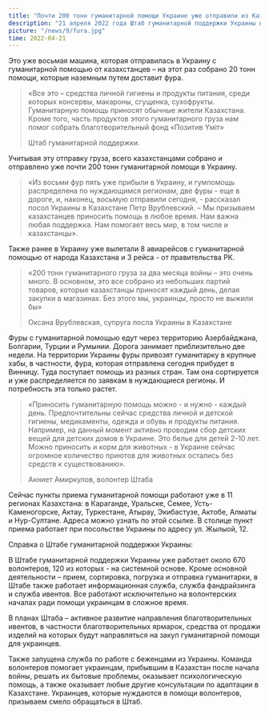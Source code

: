 ```yaml
---
title: "Почти 200 тонн гуманитарной помощи Украине уже отправили из Казахстана"
description: "21 апреля 2022 года Штаб гуманитарной поддержки Украины в Казахстане отправил очередной груз из Нур-Султана."
picture: "/news/9/fura.jpg"
time: 2022-04-21
---
```


<NewsHeader :frontmatter="frontmatter"/>

Это уже восьмая машина, которая отправилась в Украину с гуманитарной помощью от казахстанцев – на этот раз собрано 20 тонн помощи, которые наземным путем доставит фура.

>«Все это – средства личной гигиены и продукты питания, среди которых консервы, макароны, сгущенка, сухофрукты. Гуманитарную помощь приносят обычные жители Казахстана. Кроме того, часть продуктов этого гуманитарного груза нам помог собрать благотворительный фонд «Позитив Yмiт»
>
> Штаб гуманитарной поддержки.

Учитывая эту отправку груза, всего казахстанцами собрано и отправлено уже почти 200 тонн гуманитарной помощи в Украину. 

>«Из восьми фур пять уже прибыли в Украину, и гумпомощь распределена по нуждающимся регионам, две фуры - еще в дороге, и, наконец, восьмую отправили сегодня, - рассказал посол Украины в Казахстане Петр Врублевский. – Мы призываем казахстанцев приносить помощь в любое время. Нам важна любая поддержка. Нам помогает весь мир, в том числе и казахстанцы». 

Также ранее в Украину уже вылетали 8 авиарейсов с гуманитарной помощью от народа Казахстана и 3 рейса - от правительства РК.  

>«200 тонн гуманитарного груза за два месяца войны – это очень много. В основном, это все собрано из небольших партий товаров, которые казахстанцы приносят каждый день, делая закупки в магазинах. Без этого мы, украинцы, просто не выжили бы»
>
> Оксана Врублевская, супруга посла Украины в Казахстане

Фуры с гуманитарной помощью едут через территорию Азербайджана, Болгарии, Турции и Румынии. Дорога занимает приблизительно две недели. На территории Украины фуры привозят гуманитарку в крупные хабы, в частности, фура, которая отправлена сегодня прибудет в Винницу. Туда поступает помощь из разных стран. Там она сортируется и уже распределяется по заявкам в нуждающиеся регионы. И потребность эта только растет.  

>«Приносить гуманитарную помощь можно - и нужно - каждый день. Предпочтительны сейчас средства личной и детской гигиены, медикаменты, одежда и обувь и продукты питания. Например, на данный момент активно проводим сбор детских вещей для детских домов в Украине. Это белье для детей 2-10 лет. Можно приносить и корм для животных - в Украине сейчас огромное количество приютов для животных остались без средств к существованию».
>
> Акниет Амиркулов, волонтер Штаба

Сейчас пункты приема гуманитарной помощи работают уже в 11 регионах Казахстана: в Караганде, Уральске, Семее, Усть-Каменогорске, Актау, Туркестане, Атырау, Экибастузе, Актобе, Алматы и Нур-Султане. Адреса можно узнать по этой ссылке. В столице пункт приема работает при посольстве Украины по адресу ул. Жылыой, 12.

Справка о Штабе гуманитарной поддержки Украины:

В Штабе гуманитарной поддержки Украины уже работает около 670 волонтеров, 120 из которых - на системной основе. Кроме основной деятельности – прием, сортировка, погрузка и отправка гуманитарки, в Штабе также работает информационная служба, служба фандрайзинга и служба ивентов. Все работают исключительно на волонтерских началах ради помощи украинцам в сложное время.  

В планах Штаба – активное развитие направления благотворительных ивентов, в частности благотворительных ярмарок, средства от продажи изделий на которых будут направляться на закуп гуманитарной помощи для украинцев.  

Также запущена служба по работе с беженцами из Украины. Команда волонтеров помогает украинцам, прибывшим в Казахстан после начала войны, решать их бытовые проблемы, оказывает психологическую помощь, а также оказывает любые другие консультации по адаптации в Казахстане. Украинцев, которые нуждаются в помощи волонтеров, призываем смело обращаться в Штаб.